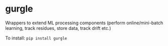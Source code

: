 
# gurgle
Wrappers to extend ML processing components (perform online/mini-batch learning, 
track residues, store data, track drift etc.)

To install:	```pip install gurgle```
